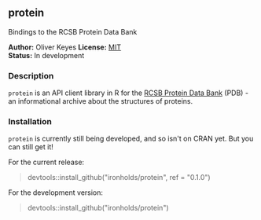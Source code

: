## protein
Bindings to the RCSB Protein Data Bank

__Author:__ Oliver Keyes
__License:__ [MIT](http://opensource.org/licenses/MIT)<br/>
__Status:__ In development

### Description

`protein` is an API client library in R for the [RCSB Protein Data Bank](http://www.rcsb.org/pdb/home/home.do) (PDB) - an informational archive about the structures of proteins.


### Installation

`protein` is currently still being developed, and so isn't on CRAN yet. But you can still get it!

For the current release:

> devtools::install_github("ironholds/protein", ref = "0.1.0")

For the development version:

> devtools::install_github("ironholds/protein")